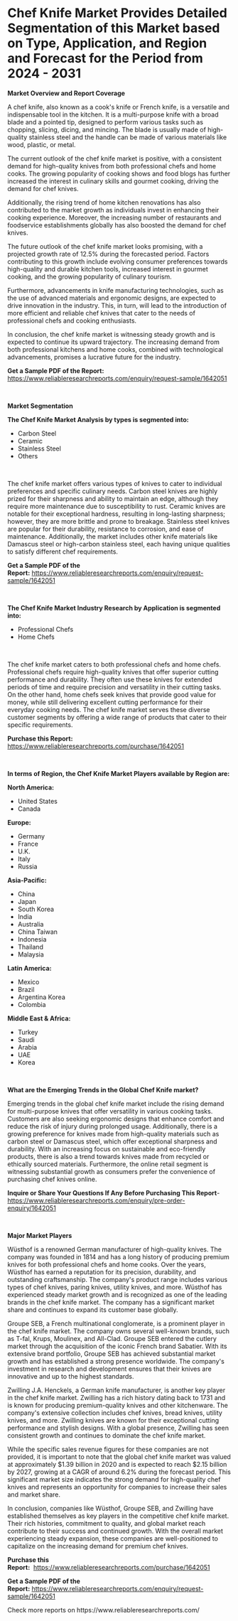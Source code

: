 <p><h1>Chef Knife Market Provides Detailed Segmentation of this Market based on Type, Application, and Region and Forecast for the Period from 2024 - 2031</h1></p><p><strong>Market Overview and Report Coverage</strong></p>
<p><p>A chef knife, also known as a cook's knife or French knife, is a versatile and indispensable tool in the kitchen. It is a multi-purpose knife with a broad blade and a pointed tip, designed to perform various tasks such as chopping, slicing, dicing, and mincing. The blade is usually made of high-quality stainless steel and the handle can be made of various materials like wood, plastic, or metal.</p><p>The current outlook of the chef knife market is positive, with a consistent demand for high-quality knives from both professional chefs and home cooks. The growing popularity of cooking shows and food blogs has further increased the interest in culinary skills and gourmet cooking, driving the demand for chef knives.</p><p>Additionally, the rising trend of home kitchen renovations has also contributed to the market growth as individuals invest in enhancing their cooking experience. Moreover, the increasing number of restaurants and foodservice establishments globally has also boosted the demand for chef knives.</p><p>The future outlook of the chef knife market looks promising, with a projected growth rate of 12.5% during the forecasted period. Factors contributing to this growth include evolving consumer preferences towards high-quality and durable kitchen tools, increased interest in gourmet cooking, and the growing popularity of culinary tourism.</p><p>Furthermore, advancements in knife manufacturing technologies, such as the use of advanced materials and ergonomic designs, are expected to drive innovation in the industry. This, in turn, will lead to the introduction of more efficient and reliable chef knives that cater to the needs of professional chefs and cooking enthusiasts.</p><p>In conclusion, the chef knife market is witnessing steady growth and is expected to continue its upward trajectory. The increasing demand from both professional kitchens and home cooks, combined with technological advancements, promises a lucrative future for the industry.</p></p>
<p><strong>Get a Sample PDF of the Report:</strong> <a href="https://www.reliableresearchreports.com/enquiry/request-sample/1642051">https://www.reliableresearchreports.com/enquiry/request-sample/1642051</a></p>
<p>&nbsp;</p>
<p><strong>Market Segmentation</strong></p>
<p><strong>The Chef Knife Market Analysis by types is segmented into:</strong></p>
<p><ul><li>Carbon Steel</li><li>Ceramic</li><li>Stainless Steel</li><li>Others</li></ul></p>
<p>&nbsp;</p>
<p><p>The chef knife market offers various types of knives to cater to individual preferences and specific culinary needs. Carbon steel knives are highly prized for their sharpness and ability to maintain an edge, although they require more maintenance due to susceptibility to rust. Ceramic knives are notable for their exceptional hardness, resulting in long-lasting sharpness; however, they are more brittle and prone to breakage. Stainless steel knives are popular for their durability, resistance to corrosion, and ease of maintenance. Additionally, the market includes other knife materials like Damascus steel or high-carbon stainless steel, each having unique qualities to satisfy different chef requirements.</p></p>
<p><strong>Get a Sample PDF of the Report:</strong>&nbsp;<a href="https://www.reliableresearchreports.com/enquiry/request-sample/1642051">https://www.reliableresearchreports.com/enquiry/request-sample/1642051</a></p>
<p>&nbsp;</p>
<p><strong>The Chef Knife Market Industry Research by Application is segmented into:</strong></p>
<p><ul><li>Professional Chefs</li><li>Home Chefs</li></ul></p>
<p>&nbsp;</p>
<p><p>The chef knife market caters to both professional chefs and home chefs. Professional chefs require high-quality knives that offer superior cutting performance and durability. They often use these knives for extended periods of time and require precision and versatility in their cutting tasks. On the other hand, home chefs seek knives that provide good value for money, while still delivering excellent cutting performance for their everyday cooking needs. The chef knife market serves these diverse customer segments by offering a wide range of products that cater to their specific requirements.</p></p>
<p><strong>Purchase this Report:</strong>&nbsp; <a href="https://www.reliableresearchreports.com/purchase/1642051">https://www.reliableresearchreports.com/purchase/1642051</a></p>
<p>&nbsp;</p>
<p><strong>In terms of Region, the Chef Knife Market Players available by Region are:</strong></p>
<p>
    <p> <strong> North America: </strong>
        <ul>
            <li>United States</li>
            <li>Canada</li>
        </ul>
        </p> 
    <p> <strong> Europe: </strong>
        <ul>
            <li>Germany</li>
            <li>France</li>
            <li>U.K.</li>
            <li>Italy</li>
            <li>Russia</li>
        </ul>
        </p> 
    <p> <strong> Asia-Pacific: </strong>
        <ul>
            <li>China</li>
            <li>Japan</li>
            <li>South Korea</li>
            <li>India</li>
            <li>Australia</li>
            <li>China Taiwan</li>
            <li>Indonesia</li>
            <li>Thailand</li>
            <li>Malaysia</li>
        </ul>
        </p> 
    <p> <strong> Latin America: </strong>
        <ul>
            <li>Mexico</li>
            <li>Brazil</li>
            <li>Argentina Korea</li>
            <li>Colombia</li>
        </ul>
        </p> 
    <p> <strong> Middle East & Africa: </strong>
        <ul>
            <li>Turkey</li>
            <li>Saudi</li>
            <li>Arabia</li>
            <li>UAE</li>
            <li>Korea</li>
        </ul>
    </p>
    </p>
<p>&nbsp;</p>
<p><strong>What are the Emerging Trends in the Global Chef Knife market?</strong></p>
<p><p>Emerging trends in the global chef knife market include the rising demand for multi-purpose knives that offer versatility in various cooking tasks. Customers are also seeking ergonomic designs that enhance comfort and reduce the risk of injury during prolonged usage. Additionally, there is a growing preference for knives made from high-quality materials such as carbon steel or Damascus steel, which offer exceptional sharpness and durability. With an increasing focus on sustainable and eco-friendly products, there is also a trend towards knives made from recycled or ethically sourced materials. Furthermore, the online retail segment is witnessing substantial growth as consumers prefer the convenience of purchasing chef knives online.</p></p>
<p><strong>Inquire or Share Your Questions If Any Before Purchasing This Report</strong>- <a href="https://www.reliableresearchreports.com/enquiry/pre-order-enquiry/1642051">https://www.reliableresearchreports.com/enquiry/pre-order-enquiry/1642051</a></p>
<p>&nbsp;</p>
<p><strong>Major Market Players</strong></p>
<p><p>Wüsthof is a renowned German manufacturer of high-quality knives. The company was founded in 1814 and has a long history of producing premium knives for both professional chefs and home cooks. Over the years, Wüsthof has earned a reputation for its precision, durability, and outstanding craftsmanship. The company's product range includes various types of chef knives, paring knives, utility knives, and more. Wüsthof has experienced steady market growth and is recognized as one of the leading brands in the chef knife market. The company has a significant market share and continues to expand its customer base globally.</p><p>Groupe SEB, a French multinational conglomerate, is a prominent player in the chef knife market. The company owns several well-known brands, such as T-fal, Krups, Moulinex, and All-Clad. Groupe SEB entered the cutlery market through the acquisition of the iconic French brand Sabatier. With its extensive brand portfolio, Groupe SEB has achieved substantial market growth and has established a strong presence worldwide. The company's investment in research and development ensures that their knives are innovative and up to the highest standards.</p><p>Zwilling J.A. Henckels, a German knife manufacturer, is another key player in the chef knife market. Zwilling has a rich history dating back to 1731 and is known for producing premium-quality knives and other kitchenware. The company's extensive collection includes chef knives, bread knives, utility knives, and more. Zwilling knives are known for their exceptional cutting performance and stylish designs. With a global presence, Zwilling has seen consistent growth and continues to dominate the chef knife market.</p><p>While the specific sales revenue figures for these companies are not provided, it is important to note that the global chef knife market was valued at approximately $1.39 billion in 2020 and is expected to reach $2.15 billion by 2027, growing at a CAGR of around 6.2% during the forecast period. This significant market size indicates the strong demand for high-quality chef knives and represents an opportunity for companies to increase their sales and market share.</p><p>In conclusion, companies like Wüsthof, Groupe SEB, and Zwilling have established themselves as key players in the competitive chef knife market. Their rich histories, commitment to quality, and global market reach contribute to their success and continued growth. With the overall market experiencing steady expansion, these companies are well-positioned to capitalize on the increasing demand for premium chef knives.</p></p>
<p><strong>Purchase this Report:</strong>&nbsp;&nbsp;<a href="https://www.reliableresearchreports.com/purchase/1642051">https://www.reliableresearchreports.com/purchase/1642051</a></p>
<p></p>
<p><strong>Get a Sample PDF of the Report:</strong>&nbsp;<a href="https://www.reliableresearchreports.com/enquiry/request-sample/1642051">https://www.reliableresearchreports.com/enquiry/request-sample/1642051</a></p>
<p>Check more reports on https://www.reliableresearchreports.com/</p>